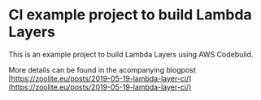 # CI example project to build Lambda Layers
This is an example project to build Lambda Layers using AWS Codebuild.

More details can be found in the acompanying blogpost [https://zoolite.eu/posts/2019-05-19-lambda-layer-ci/](https://zoolite.eu/posts/2019-05-19-lambda-layer-ci/)
